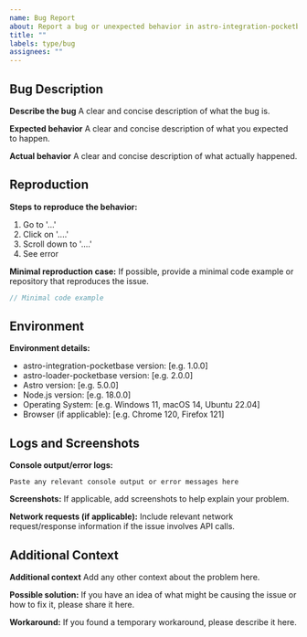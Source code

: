 ```yaml
---
name: Bug Report
about: Report a bug or unexpected behavior in astro-integration-pocketbase
title: ""
labels: type/bug
assignees: ""
---
```


## Bug Description

**Describe the bug**
A clear and concise description of what the bug is.

**Expected behavior**
A clear and concise description of what you expected to happen.

**Actual behavior**
A clear and concise description of what actually happened.

## Reproduction

**Steps to reproduce the behavior:**

1. Go to '...'
2. Click on '....'
3. Scroll down to '....'
4. See error

**Minimal reproduction case:**
If possible, provide a minimal code example or repository that reproduces the issue.

```typescript
// Minimal code example
```

## Environment

**Environment details:**

- astro-integration-pocketbase version: [e.g. 1.0.0]
- astro-loader-pocketbase version: [e.g. 2.0.0]
- Astro version: [e.g. 5.0.0]
- Node.js version: [e.g. 18.0.0]
- Operating System: [e.g. Windows 11, macOS 14, Ubuntu 22.04]
- Browser (if applicable): [e.g. Chrome 120, Firefox 121]

## Logs and Screenshots

**Console output/error logs:**

```
Paste any relevant console output or error messages here
```

**Screenshots:**
If applicable, add screenshots to help explain your problem.

**Network requests (if applicable):**
Include relevant network request/response information if the issue involves API calls.

## Additional Context

**Additional context**
Add any other context about the problem here.

**Possible solution:**
If you have an idea of what might be causing the issue or how to fix it, please share it here.

**Workaround:**
If you found a temporary workaround, please describe it here.
